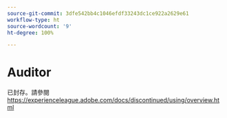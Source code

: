 ```yaml
---
source-git-commit: 3dfe542bb4c1046efdf33243dc1ce922a2629e61
workflow-type: ht
source-wordcount: '9'
ht-degree: 100%

---
```

# Auditor

已封存。請參閱 https://experienceleague.adobe.com/docs/discontinued/using/overview.html